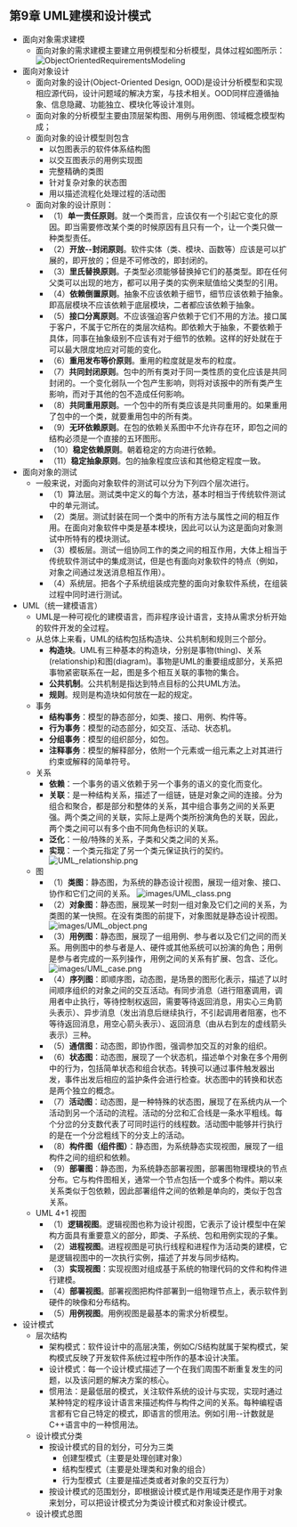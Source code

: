 ## 第9章 UML建模和设计模式
- 面向对象需求建模
	- 面向对象的需求建模主要建立用例模型和分析模型，具体过程如图所示：
	![ObjectOrientedRequirementsModeling](images/ObjectOrientedRequirementsModeling.png)
- 面向对象设计
	- 面向对象的设计(Object-Oriented Design, OOD)是设计分析模型和实现相应源代码，设计问题域的解决方案，与技术相关。OOD同样应遵循抽象、信息隐藏、功能独立、模块化等设计准则。
	- 面向对象的分析模型主要由顶层架构图、用例与用例图、领域概念模型构成；
	- 面向对象的设计模型则包含
		- 以包图表示的软件体系结构图
		- 以交互图表示的用例实现图
		- 完整精确的类图
		- 针对复杂对象的状态图
		- 用以描述流程化处理过程的活动图
	- 面向对象的设计原则：
		- （1）**单一责任原则**。就一个类而言，应该仅有一个引起它变化的原因。即当需要修改某个类的时候原因有且只有一个，让一个类只做一种类型责任。
		- （2）**开放--封闭原则**。软件实体（类、模块、函数等）应该是可以扩展的，即开放的；但是不可修改的，即封闭的。
		- （3）**里氏替换原则**。子类型必须能够替换掉它们的基类型。即在任何父类可以出现的地方，都可以用子类的实例来赋值给父类型的引用。
		- （4）**依赖倒置原则**。抽象不应该依赖于细节，细节应该依赖于抽象。即高层模块不应该依赖于底层模块，二者都应该依赖于抽象。
		- （5）**接口分离原则**。不应该强迫客户依赖于它们不用的方法。接口属于客户，不属于它所在的类层次结构。即依赖大于抽象，不要依赖于具体，同事在抽象级别不应该有对于细节的依赖。这样的好处就在于可以最大限度地应对可能的变化。
		- （6）**重用发布等价原则**。重用的粒度就是发布的粒度。
		- （7）**共同封闭原则**。包中的所有类对于同一类性质的变化应该是共同封闭的。一个变化弱队一个包产生影响，则将对该报中的所有类产生影响，而对于其他的包不造成任何影响。
		- （8）**共同重用原则**。一个包中的所有类应该是共同重用的。如果重用了包中的一个类，就要重用包中的所有类。
		- （9）**无环依赖原则**。在包的依赖关系图中不允许存在环，即包之间的结构必须是一个直接的五环图形。
		- （10）**稳定依赖原则**。朝着稳定的方向进行依赖。
		- （11）**稳定抽象原则**。包的抽象程度应该和其他稳定程度一致。
- 面向对象的测试
	- 一般来说，对面向对象软件的测试可以分为下列四个层次进行。
		- （1）算法层。测试类中定义的每个方法，基本时相当于传统软件测试中的单元测试。
		- （2）类层。测试封装在同一个类中的所有方法与属性之间的相互作用。在面向对象软件中类是基本模块，因此可以认为这是面向对象测试中所特有的模块测试。
		- （3）模板层。测试一组协同工作的类之间的相互作用，大体上相当于传统软件测试中的集成测试，但是也有面向对象软件的特点（例如，对象之间通过发送消息相互作用）。
		- （4）系统层。把各个子系统组装成完整的面向对象软件系统，在组装过程中同时进行测试。
- UML（统一建模语言）
	- UML是一种可视化的建模语言，而非程序设计语言，支持从需求分析开始的软件开发的全过程。
	- 从总体上来看，UML的结构包括构造块、公共机制和规则三个部分。
		- **构造块**。UML有三种基本的构造块，分别是事物(thing)、关系(relationship)和图(diagram)。事物是UML的重要组成部分，关系把事物紧密联系在一起，图是多个相互关联的事物的集合。
		- **公共机制**。公共机制是指达到特点目标的公共UML方法。
		- **规则**。规则是构造块如何放在一起的规定。
	- 事务
		- **结构事务**：模型的静态部分，如类、接口、用例、构件等。
		- **行为事务**：模型的动态部分，如交互、活动、状态机。
		- **分组事务**：模型的组织部分，如包。
		- **注释事务**：模型的解释部分，依附一个元素或一组元素之上对其进行约束或解释的简单符号。
	- 关系
		- **依赖**：一个事务的语义依赖于另一个事务的语义的变化而变化。
		- **关联**：是一种结构关系，描述了一组链，链是对象之间的连接。分为组合和聚合，都是部分和整体的关系，其中组合事务之间的关系更强。两个类之间的关联，实际上是两个类所扮演角色的关联，因此，两个类之间可以有多个由不同角色标识的关联。
		- **泛化**：一般/特殊的关系，子类和父类之间的关系。
		- **实现**：一个类元指定了另一个类元保证执行的契约。
		![UML_relationship.png](images/UML_relationship.png)
	- 图
		- （1）**类图**：静态图，为系统的静态设计视图，展现一组对象、接口、协作和它们之间的关系。
		![images/UML_class.png](images/UML_class.png)
		- （2）**对象图**：静态图，展现某一时刻一组对象及它们之间的关系，为类图的某一快照。在没有类图的前提下，对象图就是静态设计视图。
		![images/UML_object.png](images/UML_object.png)
		- （3）**用例图**：静态图，展现了一组用例、参与者以及它们之间的而关系。用例图中的参与者是人、硬件或其他系统可以扮演的角色；用例是参与者完成的一系列操作，用例之间的关系有扩展、包含、泛化。
		![images/UML_case.png](images/UML_case.png)
		- （4）**序列图**：即顺序图，动态图，是场景的图形化表示，描述了以时间顺序组织的对象之间的交互活动。有同步消息（进行阻塞调用，调用者中止执行，等待控制权返回，需要等待返回消息，用实心三角箭头表示）、异步消息（发出消息后继续执行，不引起调用者阻塞，也不等待返回消息，用空心箭头表示）、返回消息（由从右到左的虚线箭头表示）三种。
		- （5）**通信图**：动态图，即协作图，强调参加交互的对象的组织。
		- （6）**状态图**：动态图，展现了一个状态机，描述单个对象在多个用例中的行为，包括简单状态和组合状态。转换可以通过事件触发器出发，事件出发后相应的监护条件会进行检查。状态图中的转换和状态是两个独立的概念。
		- （7）**活动图**：动态图，是一种特殊的状态图，展现了在系统内从一个活动到另一个活动的流程。活动的分岔和汇合线是一条水平粗线。每个分岔的分支数代表了可同时运行的线程数。活动图中能够并行执行的是在一个分岔粗线下的分支上的活动。
		- （8）**构件图（组件图）**：静态图，为系统静态实现视图，展现了一组构件之间的组织和依赖。
		- （9）**部署图**：静态图，为系统静态部署视图，部署图物理模块的节点分布。它与构件图相关，通常一个节点包括一个或多个构件。期以来关系类似于包依赖，因此部署组件之间的依赖是单向的，类似于包含关系。
	- UML 4+1 视图
		- （1）**逻辑视图**。逻辑视图也称为设计视图，它表示了设计模型中在架构方面具有重要意义的部分，即类、子系统、包和用例实现的子集。
		- （2）**进程视图**。进程视图是可执行线程和进程作为活动类的建模，它是逻辑视图中的一次执行实例，描述了并发与同步结构。
		- （3）**实现视图**：实现视图对组成基于系统的物理代码的文件和构件进行建模。
		- （4）**部署视图**。部署视图把构件部署到一组物理节点上，表示软件到硬件的映像和分布结构。
		- （5）**用例视图**。用例视图是最基本的需求分析模型。
- 设计模式
	- 层次结构
		- 架构模式：软件设计中的高层决策，例如C/S结构就属于架构模式，架构模式反映了开发软件系统过程中所作的基本设计决策。
		- 设计模式：每一个设计模式描述了一个在我们周围不断重复发生的问题，以及该问题的解决方案的核心。
		- 惯用法：是最低层的模式，关注软件系统的设计与实现，实现时通过某种特定的程序设计语言来描述构件与构件之间的关系。每种编程语言都有它自己特定的模式，即语言的惯用法。例如引用--计数就是C++语言中的一种惯用法。
	- 设计模式分类
		- 按设计模式的目的划分，可分为三类
			- 创建型模式（主要是处理创建对象）
			- 结构型模式（主要是处理类和对象的组合）
			- 行为型模式（主要是描述类或者对象的交互行为）
		- 按设计模式的范围划分，即根据设计模式是作用域类还是作用于对象来划分，可以把设计模式分为类设计模式和对象设计模式。
	- 设计模式总图